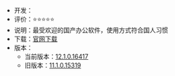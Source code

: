 - 开发：
- 评价：⭐⭐⭐⭐⭐
- 说明：最受欢迎的国产办公软件，使用方式符合国人习惯
- 下载：[官网下载](https://platform.wps.cn/)
- 版本：
  - 当前版本：[12.1.0.16417](https://official-package.wpscdn.cn/wps/download/WPS_Setup_16417.exe)
  - 旧版本：[11.1.0.15319](https://official-package.wpscdn.cn/wps/download/WPS_Setup_15319.exe)

